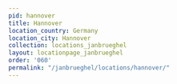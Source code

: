 ```yaml
---
pid: hannover
title: Hannover
location_country: Germany
location_city: Hannover
collection: locations_janbrueghel
layout: locationpage_janbrueghel
order: '060'
permalink: "/janbrueghel/locations/hannover/"
---
```

